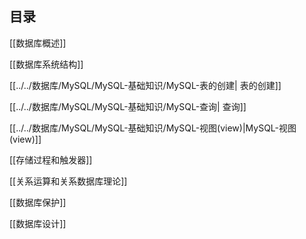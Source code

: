 ## 目录

[[数据库概述]]

[[数据库系统结构]]

[[../../数据库/MySQL/MySQL-基础知识/MySQL-表的创建| 表的创建]]

[[../../数据库/MySQL/MySQL-基础知识/MySQL-查询| 查询]]

[[../../数据库/MySQL/MySQL-基础知识/MySQL-视图(view)|MySQL-视图(view)]]

[[存储过程和触发器]]

[[关系运算和关系数据库理论]]

[[数据库保护]]

[[数据库设计]]

